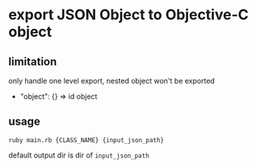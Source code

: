 # export JSON Object to Objective-C object

## limitation
only handle one level export, nested object won't be exported
- "object": {} => id object

## usage
`ruby main.rb {CLASS_NAME} {input_json_path}`

default output dir is dir of `input_json_path`